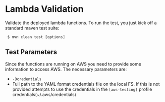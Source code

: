 # Lambda Validation

Validate the deployed lambda functions. To run the test, you just kick off a standard maven test 
suite:

```
 $ mvn clean test [options]
```

## Test Parameters

Since the functions are running on AWS you need to provide some information to access AWS. The 
necessary parameters are:

 * ```-Dcredentials```
  * Full path to the YAML format credentials file on the local FS. If this is not provided 
  attempts to use the credentials in the ```[aws-testing]``` profile credentials(~/.aws/credentials)
